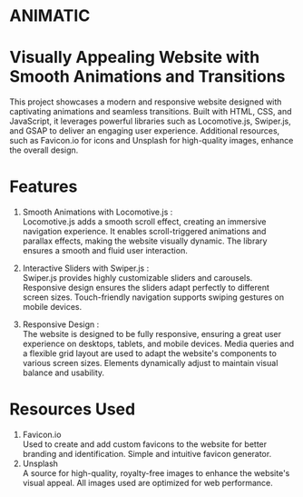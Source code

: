 # ANIMATIC
# Visually Appealing Website with Smooth Animations and Transitions 

This project showcases a modern and responsive website designed with captivating animations and seamless transitions. Built with HTML, CSS, and JavaScript, it leverages powerful libraries such as Locomotive.js, Swiper.js, and GSAP to deliver an engaging user experience. Additional resources, such as Favicon.io for icons and Unsplash for high-quality images, enhance the overall design.

# Features

1. Smooth Animations with Locomotive.js : <br>
Locomotive.js adds a smooth scroll effect, creating an immersive navigation experience. It enables scroll-triggered animations and parallax effects, making the website visually dynamic. The library ensures a smooth and fluid user interaction.

2. Interactive Sliders with Swiper.js : <br>
Swiper.js provides highly customizable sliders and carousels. Responsive design ensures the sliders adapt perfectly to different screen sizes. Touch-friendly navigation supports swiping gestures on mobile devices.
   
3. Responsive Design : <br>
The website is designed to be fully responsive, ensuring a great user experience on desktops, tablets, and mobile devices. Media queries and a flexible grid layout are used to adapt the website's components to various screen sizes. Elements dynamically adjust to maintain visual balance and usability.

# Resources Used

1. Favicon.io <br>
   Used to create and add custom favicons to the website for better branding and identification. Simple and intuitive favicon generator.
2. Unsplash <br>
   A source for high-quality, royalty-free images to enhance the website's visual appeal. All images used are optimized for web performance.


